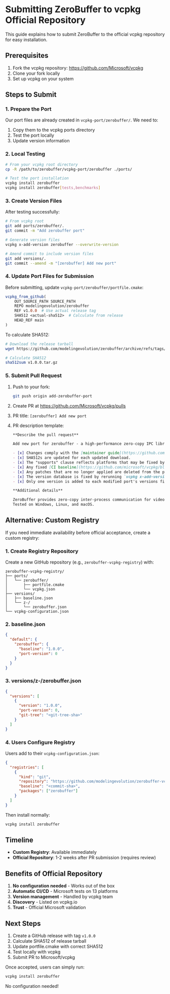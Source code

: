# Submitting ZeroBuffer to vcpkg Official Repository

This guide explains how to submit ZeroBuffer to the official vcpkg repository for easy installation.

## Prerequisites

1. Fork the vcpkg repository: https://github.com/Microsoft/vcpkg
2. Clone your fork locally
3. Set up vcpkg on your system

## Steps to Submit

### 1. Prepare the Port

Our port files are already created in `vcpkg-port/zerobuffer/`. We need to:

1. Copy them to the vcpkg ports directory
2. Test the port locally
3. Update version information

### 2. Local Testing

```bash
# From your vcpkg root directory
cp -R /path/to/zerobuffer/vcpkg-port/zerobuffer ./ports/

# Test the port installation
vcpkg install zerobuffer
vcpkg install zerobuffer[tests,benchmarks]
```

### 3. Create Version Files

After testing successfully:

```bash
# From vcpkg root
git add ports/zerobuffer/.
git commit -m "Add zerobuffer port"

# Generate version files
vcpkg x-add-version zerobuffer --overwrite-version

# Amend commit to include version files
git add versions/.
git commit --amend -m "[zerobuffer] Add new port"
```

### 4. Update Port Files for Submission

Before submitting, update `vcpkg-port/zerobuffer/portfile.cmake`:

```cmake
vcpkg_from_github(
    OUT_SOURCE_PATH SOURCE_PATH
    REPO modelingevolution/zerobuffer
    REF v1.0.0  # Use actual release tag
    SHA512 <actual-sha512>  # Calculate from release
    HEAD_REF main
)
```

To calculate SHA512:
```bash
# Download the release tarball
wget https://github.com/modelingevolution/zerobuffer/archive/refs/tags/v1.0.0.tar.gz

# Calculate SHA512
sha512sum v1.0.0.tar.gz
```

### 5. Submit Pull Request

1. Push to your fork:
   ```bash
   git push origin add-zerobuffer-port
   ```

2. Create PR at https://github.com/Microsoft/vcpkg/pulls

3. PR title: `[zerobuffer] Add new port`

4. PR description template:
   ```markdown
   **Describe the pull request**
   
   Add new port for zerobuffer - a high-performance zero-copy IPC library.
   
   - [x] Changes comply with the [maintainer guide](https://github.com/microsoft/vcpkg-docs/blob/main/vcpkg/contributing/maintainer-guide.md).
   - [x] SHA512s are updated for each updated download.
   - [x] The "supports" clause reflects platforms that may be fixed by this new version.
   - [x] Any fixed [CI baseline](https://github.com/microsoft/vcpkg/blob/master/scripts/ci.baseline.txt) entries are removed from that file.
   - [x] Any patches that are no longer applied are deleted from the port's directory.
   - [x] The version database is fixed by rerunning `vcpkg x-add-version --all` and committing the result.
   - [x] Only one version is added to each modified port's versions file.
   
   **Additional details**
   
   ZeroBuffer provides zero-copy inter-process communication for video streaming applications.
   Tested on Windows, Linux, and macOS.
   ```

## Alternative: Custom Registry

If you need immediate availability before official acceptance, create a custom registry:

### 1. Create Registry Repository

Create a new GitHub repository (e.g., `zerobuffer-vcpkg-registry`) with:

```
zerobuffer-vcpkg-registry/
├── ports/
│   └── zerobuffer/
│       ├── portfile.cmake
│       └── vcpkg.json
├── versions/
│   ├── baseline.json
│   └── z-/
│       └── zerobuffer.json
└── vcpkg-configuration.json
```

### 2. baseline.json

```json
{
  "default": {
    "zerobuffer": {
      "baseline": "1.0.0",
      "port-version": 0
    }
  }
}
```

### 3. versions/z-/zerobuffer.json

```json
{
  "versions": [
    {
      "version": "1.0.0",
      "port-version": 0,
      "git-tree": "<git-tree-sha>"
    }
  ]
}
```

### 4. Users Configure Registry

Users add to their `vcpkg-configuration.json`:

```json
{
  "registries": [
    {
      "kind": "git",
      "repository": "https://github.com/modelingevolution/zerobuffer-vcpkg-registry",
      "baseline": "<commit-sha>",
      "packages": ["zerobuffer"]
    }
  ]
}
```

Then install normally:
```bash
vcpkg install zerobuffer
```

## Timeline

- **Custom Registry**: Available immediately
- **Official Repository**: 1-2 weeks after PR submission (requires review)

## Benefits of Official Repository

1. **No configuration needed** - Works out of the box
2. **Automatic CI/CD** - Microsoft tests on 13 platforms
3. **Version management** - Handled by vcpkg team
4. **Discovery** - Listed on vcpkg.io
5. **Trust** - Official Microsoft validation

## Next Steps

1. Create a GitHub release with tag `v1.0.0`
2. Calculate SHA512 of release tarball
3. Update portfile.cmake with correct SHA512
4. Test locally with vcpkg
5. Submit PR to Microsoft/vcpkg

Once accepted, users can simply run:
```bash
vcpkg install zerobuffer
```

No configuration needed!